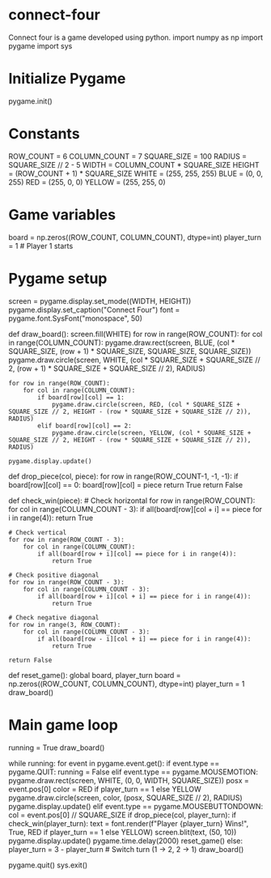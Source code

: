 # connect-four
Connect four is a game developed using python.
import numpy as np
import pygame
import sys

# Initialize Pygame
pygame.init()

# Constants
ROW_COUNT = 6
COLUMN_COUNT = 7
SQUARE_SIZE = 100
RADIUS = SQUARE_SIZE // 2 - 5
WIDTH = COLUMN_COUNT * SQUARE_SIZE
HEIGHT = (ROW_COUNT + 1) * SQUARE_SIZE
WHITE = (255, 255, 255)
BLUE = (0, 0, 255)
RED = (255, 0, 0)
YELLOW = (255, 255, 0)

# Game variables
board = np.zeros((ROW_COUNT, COLUMN_COUNT), dtype=int)
player_turn = 1  # Player 1 starts

# Pygame setup
screen = pygame.display.set_mode((WIDTH, HEIGHT))
pygame.display.set_caption("Connect Four")
font = pygame.font.SysFont("monospace", 50)

def draw_board():
    screen.fill(WHITE)
    for row in range(ROW_COUNT):
        for col in range(COLUMN_COUNT):
            pygame.draw.rect(screen, BLUE, (col * SQUARE_SIZE, (row + 1) * SQUARE_SIZE, SQUARE_SIZE, SQUARE_SIZE))
            pygame.draw.circle(screen, WHITE, (col * SQUARE_SIZE + SQUARE_SIZE // 2, (row + 1) * SQUARE_SIZE + SQUARE_SIZE // 2), RADIUS)

    for row in range(ROW_COUNT):
        for col in range(COLUMN_COUNT):
            if board[row][col] == 1:
                pygame.draw.circle(screen, RED, (col * SQUARE_SIZE + SQUARE_SIZE // 2, HEIGHT - (row * SQUARE_SIZE + SQUARE_SIZE // 2)), RADIUS)
            elif board[row][col] == 2:
                pygame.draw.circle(screen, YELLOW, (col * SQUARE_SIZE + SQUARE_SIZE // 2, HEIGHT - (row * SQUARE_SIZE + SQUARE_SIZE // 2)), RADIUS)

    pygame.display.update()

def drop_piece(col, piece):
    for row in range(ROW_COUNT-1, -1, -1):
        if board[row][col] == 0:
            board[row][col] = piece
            return True
    return False

def check_win(piece):
    # Check horizontal
    for row in range(ROW_COUNT):
        for col in range(COLUMN_COUNT - 3):
            if all(board[row][col + i] == piece for i in range(4)):
                return True

    # Check vertical
    for row in range(ROW_COUNT - 3):
        for col in range(COLUMN_COUNT):
            if all(board[row + i][col] == piece for i in range(4)):
                return True

    # Check positive diagonal
    for row in range(ROW_COUNT - 3):
        for col in range(COLUMN_COUNT - 3):
            if all(board[row + i][col + i] == piece for i in range(4)):
                return True

    # Check negative diagonal
    for row in range(3, ROW_COUNT):
        for col in range(COLUMN_COUNT - 3):
            if all(board[row - i][col + i] == piece for i in range(4)):
                return True

    return False

def reset_game():
    global board, player_turn
    board = np.zeros((ROW_COUNT, COLUMN_COUNT), dtype=int)
    player_turn = 1
    draw_board()

# Main game loop
running = True
draw_board()

while running:
    for event in pygame.event.get():
        if event.type == pygame.QUIT:
            running = False
        elif event.type == pygame.MOUSEMOTION:
            pygame.draw.rect(screen, WHITE, (0, 0, WIDTH, SQUARE_SIZE))
            posx = event.pos[0]
            color = RED if player_turn == 1 else YELLOW
            pygame.draw.circle(screen, color, (posx, SQUARE_SIZE // 2), RADIUS)
            pygame.display.update()
        elif event.type == pygame.MOUSEBUTTONDOWN:
            col = event.pos[0] // SQUARE_SIZE
            if drop_piece(col, player_turn):
                if check_win(player_turn):
                    text = font.render(f"Player {player_turn} Wins!", True, RED if player_turn == 1 else YELLOW)
                    screen.blit(text, (50, 10))
                    pygame.display.update()
                    pygame.time.delay(2000)
                    reset_game()
                else:
                    player_turn = 3 - player_turn  # Switch turn (1 → 2, 2 → 1)
                draw_board()

pygame.quit()
sys.exit()
